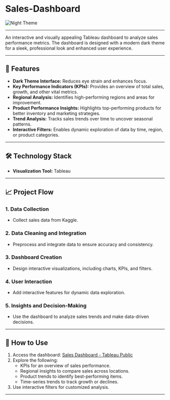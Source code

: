 # Sales-Dashboard

![Night Theme](https://github.com/user-attachments/assets/cbcba13c-88df-466b-9675-ec9f324c07f4)


---


An interactive and visually appealing Tableau dashboard to analyze sales performance metrics. The dashboard is designed with a modern dark theme for a sleek, professional look and enhanced user experience.

---

## 🌟 **Features**

- **Dark Theme Interface:** Reduces eye strain and enhances focus.
- **Key Performance Indicators (KPIs):** Provides an overview of total sales, growth, and other vital metrics.
- **Regional Analysis:** Identifies high-performing regions and areas for improvement.
- **Product Performance Insights:** Highlights top-performing products for better inventory and marketing strategies.
- **Trend Analysis:** Tracks sales trends over time to uncover seasonal patterns.
- **Interactive Filters:** Enables dynamic exploration of data by time, region, or product categories.
  
---

## 🛠️ **Technology Stack**

- **Visualization Tool:** Tableau

---

## 📈 **Project Flow**

### **1. Data Collection**
- Collect sales data from Kaggle.

### **2. Data Cleaning and Integration**
- Preprocess and integrate data to ensure accuracy and consistency.

### **3. Dashboard Creation**
- Design interactive visualizations, including charts, KPIs, and filters.

### **4. User Interaction**
- Add interactive features for dynamic data exploration.

### **5. Insights and Decision-Making**
- Use the dashboard to analyze sales trends and make data-driven decisions.

---

## 📝 **How to Use**

1. Access the dashboard: [Sales Dashboard - Tableau Public](https://public.tableau.com/app/profile/ashwin.suthar/viz/SalesDashboard_17277733311150/NightTheme)
2. Explore the following:
   - KPIs for an overview of sales performance.
   - Regional insights to compare sales across locations.
   - Product trends to identify best-performing items.
   - Time-series trends to track growth or declines.
3. Use interactive filters for customized analysis.

---



